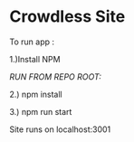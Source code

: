 <h1>Crowdless Site</h1>
To run app :

1.)Install NPM

<em>RUN FROM REPO ROOT:</em>

2.) npm install

3.) npm run start

Site runs on localhost:3001
